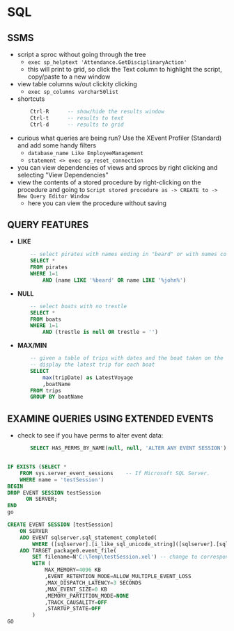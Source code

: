 # SQL

## SSMS
* script a sproc without going through the tree
	- `exec sp_helptext 'Attendance.GetDisciplinaryAction'`
	- this will print to grid, so click the Text column to highlight the script, copy/paste to a new window
* view table columns w/out clickity clicking
	- `exec sp_columns varchar50list`
* shortcuts
	```sql
		Ctrl-R      -- show/hide the results window
		Ctrl-t      -- results to text
		Ctrl-d      -- results to grid
	```
* curious what queries are being run? Use the XEvent Profiler (Standard) and add some handy filters
	- `database_name Like EmployeeManagement`
	- `statement <> exec sp_reset_connection`
* you can view dependencies of views and sprocs by right clicking and selecting "View Dependencies"
* view the contents of a stored procedure by right-clicking on the procedure and going to `Script stored procedure as -> CREATE to -> New Query Editor Window`
	- here you can view the procedure without saving

## QUERY FEATURES
* **LIKE**
	```sql
		-- select pirates with names ending in "beard" or with names containing "john"
		SELECT *
		FROM pirates
		WHERE 1=1
			AND (name LIKE '%beard' OR name LIKE '%john%')
	```
* **NULL**
	```sql
		-- select boats with no trestle
		SELECT *
		FROM boats
		WHERE 1=1
			AND (trestle is null OR trestle = '')

	```
* **MAX/MIN**
	```sql
		-- given a table of trips with dates and the boat taken on the trip,
		-- display the latest trip for each boat
		SELECT
			max(tripDate) as LatestVoyage
			,boatName
		FROM trips
		GROUP BY boatName
	```



## EXAMINE QUERIES USING EXTENDED EVENTS

* check to see if you have perms to alter event data:
	```sql
		SELECT HAS_PERMS_BY_NAME(null, null, 'ALTER ANY EVENT SESSION');
	```

```sql

IF EXISTS (SELECT *
	FROM sys.server_event_sessions    -- If Microsoft SQL Server.
	WHERE name = 'testSession')
BEGIN
DROP EVENT SESSION testSession
	  ON SERVER;
END
go

CREATE EVENT SESSION [testSession]
	ON SERVER
	ADD EVENT sqlserver.sql_statement_completed(
		WHERE ([sqlserver].[i_like_sql_unicode_string]([sqlserver].[sql_text],N'%SELECT%HAVING%')))
	ADD TARGET package0.event_file(
		SET filename=N'C:\Temp\testSession.xel') -- change to corresponding output file
		WITH (
			MAX_MEMORY=4096 KB
			,EVENT_RETENTION_MODE=ALLOW_MULTIPLE_EVENT_LOSS
			,MAX_DISPATCH_LATENCY=3 SECONDS
			,MAX_EVENT_SIZE=0 KB
			,MEMORY_PARTITION_MODE=NONE
			,TRACK_CAUSALITY=OFF
			,STARTUP_STATE=OFF
		)
GO



```
